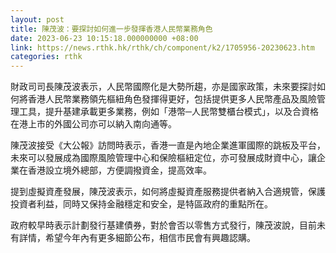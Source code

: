 ```yaml
---
layout: post
title: 陳茂波：要探討如何進一步發揮香港人民幣業務角色
date: 2023-06-23 10:15:18.000000000 +08:00
link: https://news.rthk.hk/rthk/ch/component/k2/1705956-20230623.htm
categories: rthk
---
```


財政司司長陳茂波表示，人民幣國際化是大勢所趨，亦是國家政策，未來要探討如何將香港人民幣業務領先樞紐角色發揮得更好，包括提供更多人民幣產品及風險管理工具，提升基建承載更多業務，例如「港幣─人民幣雙櫃台模式」，以及合資格在港上市的外國公司亦可以納入南向通等。

陳茂波接受《大公報》訪問時表示，香港一直是內地企業進軍國際的跳板及平台，未來可以發展成為國際風險管理中心和保險樞紐定位，亦可發展成財資中心，讓企業在香港設立境外總部，方便調撥資金，提高效率。

提到虛擬資產發展，陳茂波表示，如何將虛擬資產服務提供者納入合適規管，保護投資者利益，同時又保持金融穩定和安全，是特區政府的重點所在。

政府較早時表示計劃發行基建債券，對於會否以零售方式發行，陳茂波說，目前未有詳情，希望今年內有更多細節公布，相信市民會有興趣認購。
